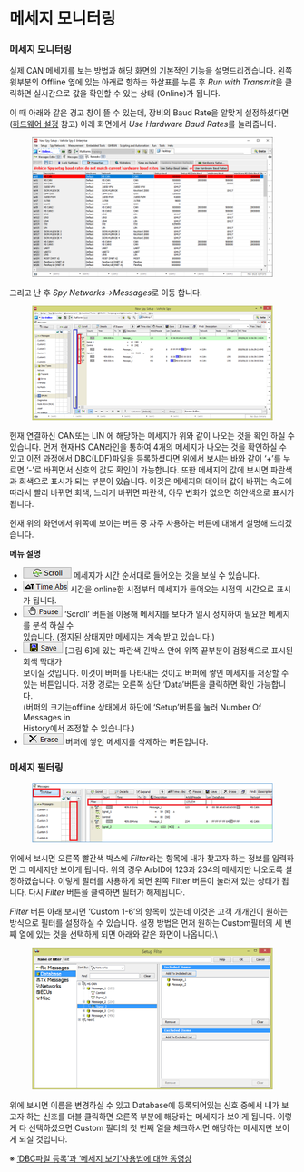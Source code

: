# 메세지 모니터링

### 메세지 모니터링

실제 CAN 메세지를 보는 방법과 해당 화면의 기본적인 기능을 설명드리겠습니다. 왼쪽 윗부분의 Offline 옆에 있는 아래로 향하는 화살표를 누른 후 _Run with Transmi&#x74;_&#xC744; 클릭하면 실시간으로 값을 확인할 수 있는 상태 (Online)가 됩니다.

이 때 아래와 같은 경고 창이 뜰 수 있는데, 장비의 Baud Rate을 알맞게 설정하셨다면([하드웨어 설정](하드웨어-설정.md) 참고) 아래 화면에서 _Use Hardware Baud Rate&#x73;_&#xB97C; 눌러줍니다.

<figure><img src="../.gitbook/assets/Networks.png" alt=""><figcaption></figcaption></figure>

그리고 난 후 _Spy Networks->Message&#x73;_&#xB85C; 이동 합니다.

<figure><img src="../.gitbook/assets/2020-01-02-13-20-58 (1) (1) (1).png" alt=""><figcaption></figcaption></figure>

현재 연결하신 CAN또는 LIN 에 해당하는 메세지가 위와 같이 나오는 것을 확인 하실 수 있습니다. 먼저 현재HS CAN라인을 통하여 4개의 메세지가 나오는 것을 확인하실 수 있고 이전 과정에서 DBC(LDF)파일을 등록하셨다면 위에서 보시는 바와 같이 ‘+’를 누르면 ‘-’로 바뀌면서 신호의 값도 확인이 가능합니다. 또한 메세지의 값에 보시면 파란색과 회색으로 표시가 되는 부분이 있습니다. 이것은 메세지의 데이터 값이 바뀌는 속도에 따라서 빨리 바뀌면 회색, 느리게 바뀌면 파란색, 아무 변화가 없으면 하얀색으로 표시가 됩니다.

&#x20;현재 위의 화면에서 위쪽에 보이는 버튼 중 자주 사용하는 버튼에 대해서 설명해 드리겠습니다.

&#x20;     **메뉴                       설명**

* ![](<../.gitbook/assets/Messages-Scroll (1) (1).png>)      메세지가 시간 순서대로 들어오는 것을 보실 수 있습니다.
* ![](../.gitbook/assets/Mesaages-TimeAbs.png)       시간을 online한 시점부터 메세지가 들어오는 시점의 시간으로 표시가 됩니다.
* ![](../.gitbook/assets/Messages-Pause.png)          ‘Scroll’ 버튼을 이용해 메세지를 보다가 일시 정지하여 필요한 메세지를 분석 하실 수\
  &#x20;                         있습니다. (정지된 상태지만 메세지는 계속 받고 있습니다.)
* ![](<../.gitbook/assets/Messages-Save (1).png>)          \[그림 6]에 있는 파란색 긴박스 안에 위쪽 끝부분이 검정색으로 표시된 회색 막대가\
  &#x20;                         보이실 것입니다. 이것이 버퍼를 나타내는 것이고 버퍼에 쌓인 메세지를 저장할 수 \
  &#x20;                         있는 버튼입니다. 저장 경로는 오른쪽 상단 ‘Data’버튼을 클릭하면 확인 가능합니다. \
  &#x20;                         (버퍼의 크기는offline 상태에서 하단에 ‘Setup’버튼을 눌러 Number Of Messages in\
  &#x20;                         History에서 조정할 수 있습니다.)
* ![](../.gitbook/assets/Messages-Erase.png)         버퍼에 쌓인 메세지를 삭제하는 버튼입니다.

### 메세지 필터링

<figure><img src="../.gitbook/assets/Messages-Filter (1) (1).png" alt=""><figcaption></figcaption></figure>

위에서 보시면 오른쪽 빨간색 박스에 _Filte&#x72;_&#xB77C;는 항목에 내가 찾고자 하는 정보를 입력하면 그 메세지만 보이게 됩니다. 위의 경우 ArbID에 123과 234의 메세지만 나오도록 설정하였습니다. 이렇게 필터를 사용하게 되면 왼쪽 Filter 버튼이 눌러져 있는 상태가 됩니다. 다시 _Filter_ 버튼을 클릭하면 필터가 해제됩니다.

_Filter_ 버튼 아래 보시면 ‘Custom 1-6’의 항목이 있는데 이것은 고객 개개인이 원하는 방식으로 필터를 설정하실 수 있습니다. 설정 방법은 먼저 원하는 Custom필터의 세 번째 열에 있는 것을 선택하게 되면 아래와 같은 화면이 나옵니다.\


<figure><img src="../.gitbook/assets/Messages-Custom Filter .png" alt=""><figcaption></figcaption></figure>

위에 보시면 이름을 변경하실 수 있고 Database에 등록되어있는 신호 중에서 내가 보고자 하는 신호를 더블 클릭하면 오른쪽 부분에 해당하는 메세지가 보이게 됩니다. 이렇게 다 선택하셨으면 Custom 필터의 첫 번째 열을 체크하시면 해당하는 메세지만 보이게 되실 것입니다.

※ [‘DBC파일 등록’과 ‘메세지 보기’사용법에 대한 동영상](https://screencast-o-matic.com/watch/cojXhzfa1a)
